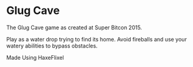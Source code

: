 # Glug Cave
The Glug Cave game as created at Super Bitcon 2015. 

Play as a water drop trying to find its home. Avoid fireballs and use your watery abilities to bypass obstacles.

Made Using HaxeFlixel
